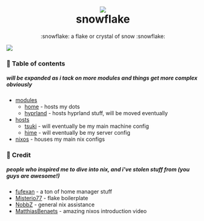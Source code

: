 <h1 align="center">
<img src="https://files.catbox.moe/vfk7m7.png"></img> <br>
snowflake
</h1>
<p align="center">:snowflake: a flake or crystal of snow :snowflake:</p>
<img src="https://files.catbox.moe/hqpr0u.png"></img>

### :open_book: Table of contents
##### will be expanded as i tack on more modules and things get more complex obviously
+ [modules](modules)
  - [home](modules/home) - hosts my dots
  - [hyprland](modules/hyprland) - hosts hyprland stuff, will be moved eventually
+ [hosts](hosts)
  - [tsuki](hosts/tsuki) - will eventually be my main machine config
  - [hime](hosts/hime) - will eventually be my server config
+ [nixos](nixos) - houses my main nix configs

### :busts_in_silhouette: Credit
##### people who inspired me to dive into nix, and i've stolen stuff from (you guys are awesome!)
+ [fufexan](https://github.com/fufexan) - a ton of home manager stuff
+ [Misterio77](https://github.com/Misterio77) - flake boilerplate
+ [NobbZ](https://github.com/NobbZ) - general nix assistance
+ [MatthiasBenaets](https://github.com/MatthiasBenaets) - amazing nixos introduction video
